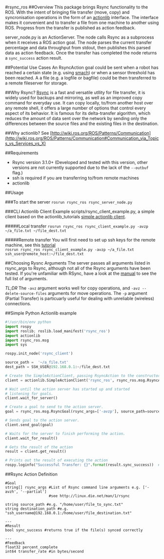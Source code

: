 #rsync_ros
##Overview
This package brings Rsync functionality to the ROS. With the intent of bringing file transfer (move, copy) and syncronisation operations in the form of an [actionlib](http://wiki.ros.org/actionlib) interface. The interface makes it convenient and to transfer a file from one machine to another using ROS. Progress from the transfer is published as action feedback.

server_node.py is an ActionServer. The node calls Rsync as a subprocess when it receives a ROS action goal. The node parses the current transfer percentage and data throughput from stdout, then publishes this parsed data as action feedback. Once the transfer has completed the node returns a `sync_success` action result.

##Potential Use Cases
An RsyncAction goal could be sent when a robot has reached a certain state (e.g. using [smach](http://wiki.ros.org/smach)) or when a sensor threshold has been reached. A a file (e.g. a logfile or bagfile) could be then transferred to a remote fileserver for storage.

##Why Rsync?
[Rsync](http://linux.die.net/man/1/rsync) is a fast and versatile utllity for file transfer, it is widely used for backups and mirroring, as well as an improved copy command for everyday use. It can copy locally, to/from another host over any remote shell, it offers a large number of options that control every aspect of its behavior. It is famous for its delta-transfer algorithm, which reduces the amount of data sent over the network by sending only the differences between the source files and the existing files in the destination.

##Why actionlib?
See [http://wiki.ros.org/ROS/Patterns/Communication](http://wiki.ros.org/ROS/Patterns/Communication#Communication_via_Topics_vs_Services_vs_X)

##Requirements
* Rsync version 3.1.0+ (Developed and tested with this version, other versions are not currently supported due to the lack of the `--outbuf` flag.)
* ssh is required if you are transferring to/from remote machines
* actionlib

##Usage

###To start the server
`rosrun rsync_ros rsync_server_node.py`

###CLI Actionlib Client Example
scripts/rsync_client_example.py, a simple client based on the actionlib_tutorials [simple actionlib client](http://wiki.ros.org/actionlib_tutorials/Tutorials/Writing%20a%20Simple%20Action%20Client%20%28Python%29).

#####Local transfer
`rosrun rsync_ros rsync_client_example.py -avzp ~/a_file.txt ~/file_dest.txt`

#####Remote transfer
You will first need to set up ssh keys for the remote machine, see this [tutorial](https://www.digitalocean.com/community/tutorials/how-to-set-up-ssh-keys--2)  
`rosrun rsync_ros rsync_client_example.py -avzp ~/a_file.txt ssh_user@remote_host:~/file_dest.txt`

##Choosing Rysnc Arguments
The server passes all arguments listed in rsync_args to Rsync, although not all of the Rsync arguments have been tested. If you're unfamiliar with RSync, have a look at the [manual](http://linux.die.net/man/1/rsync) to see the full list of arguments.

*TL;DR* The `-avz` argument works well for copy operations, and `-avz --delete-source-files` arguments for move operations. The `-p` argument (Partial Transfer) is particuarly useful for dealing with unreliable (wireless) connections.


##Simple Python Actionlib example  
``` python
#!/usr/bin/env python
import rospy
import roslib; roslib.load_manifest('rsync_ros')
import actionlib
import rsync_ros.msg
import sys

rospy.init_node('rsync_client')

source_path =  '~/a_file.txt'
dest_path = SSH_USER@192.168.0.1:~/file_dest.txt

# Create the SimpleActionClient, passing RsyncAction to the constructor.
client = actionlib.SimpleActionClient('rsync_ros', rsync_ros.msg.RsyncAction)

# Wait until the action server has started up and started
# listening for goals.
client.wait_for_server()

# Create a goal to send to the action server.
goal = rsync_ros.msg.RsyncGoal(rsync_args=['-avzp'], source_path=source_path, destination_path=dest_path)

# Sends goal to the action server.
client.send_goal(goal)

# Waits for the server to finish performing the action.
client.wait_for_result()

# Gets the result of the action
result = client.get_result()

# Prints out the result of executing the action
rospy.loginfo("Successful Transfer: {}".format(result.sync_success))  # An RsyncResult
```

##Rsync Action Definition
```
#Goal
string[] rsync_args #List of Rsync command line arguments e.g. ['-avzh', '--partial']
                    #see http://linux.die.net/man/1/rsync
                    
string source_path #e.g. "/home/user/file_to_sync.txt"
string destination_path #e.g. "ssh_username@192.168.0.1:/home/user/file_destination.txt"

---
#Result
bool sync_success #returns true if the file(s) synced correctly

---
#Feedback
float32 percent_complete
int64 transfer_rate #in bytes/second
```
